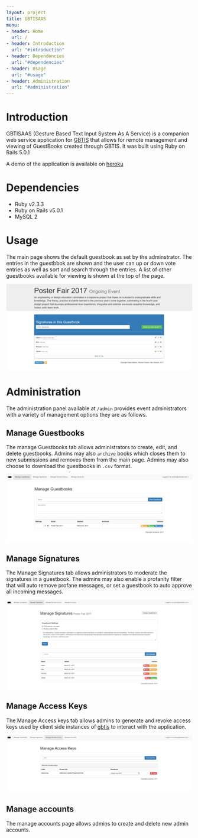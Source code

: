```yaml
---
layout: project
title: GBTISAAS
menu:
- header: Home
  url: /
- header: Introduction
  url: "#introduction"
- header: Dependencies
  url: "#dependencies"
- header: Usage
  url: "#usage"
- header: Administration
  url: "#administration"
---
```


# Introduction

GBTISAAS (Gesture Based Text Input System As A Service) is a companion web service application for [GBTIS](/projects/gbtis) that allows
for remote management and viewing of GuestBooks created through GBTIS.  It was built using Ruby on Rails 5.0.1

A demo of the application is available on [heroku](http://gbtisaas.herokuapp.com)

# Dependencies

* Ruby v2.3.3
* Ruby on Rails v5.0.1
* MySQL 2

# Usage

The main page shows the default guestbook as set by the adminstrator.  The entries in the guestbbok are shown and the user can up
or down vote entries as well as sort and search through the entries.  A list of other guestbooks available for viewing is shown
at the top of the page.

![The Home Page](/images/projects/gbtisaas/HomePage.png)  

# Administration

The administration panel available at `/admin` provides event administrators with a variety of management options
they are as follows.

## Manage Guestbooks

The manage Guestbooks tab allows administrators to create, edit, and delete guestbooks.  Admins may also `archive` books which closes 
them to new submissions and removes them from the main page.  Admins may also choose to download the guestbooks in `.csv` format.

![Guestbbok Management](/images/projects/gbtisaas/ManageGuestBooks.png)

## Manage Signatures

The Manage Signatures tab allows administrators to moderate the signatures in a guestbook.  The admins may also enable a profanity
filter that will auto remove profane messages, or set a guestbook to auto approve all incoming messages.

![Signature Management](/images/projects/gbtisaas/ManageSignatures.png)

## Manage Access Keys

The Manage Access keys tab allows admins to generate and revoke access keys used by client side instances of [gbtis](/projects/gbtis)
to interact with the application.  

![Manage Access Keys](/images/projects/gbtisaas/AccessKeys.png)

## Manage accounts

The manage accounts page allows admins to create and delete new admin accounts.